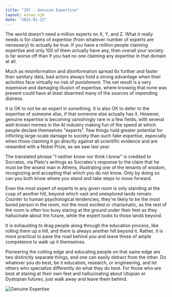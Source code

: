 ```yaml
---
title: "297 - Genuine Expertise"
layout: essay.njk
date: "2025-01-22"
---
```


The world doesn't need a million experts on X, Y, and Z. What it really needs is for claims of expertise (from whatever number of experts are necessary) to actually be true. If you have a million people claiming expertise and only 100 of them actually have any, then overall your society is far worse off than if you had no one claiming any expertise in that domain at all.

Much as misinformation and disinformation spread 6x further and faster than sanitary data, bad actors always hold a strong advantage when their activities face virtually no risk of punishment. The net result is a very expensive and damaging illusion of expertise, where knowing that none was present could have at least disarmed many of the sources of impending distress.

It is OK to not be an expert in something. It is also OK to defer to the expertise of someone else, if that someone else actually has it. However, genuine expertise is becoming vanishingly rare in a few fields, with several well-known memes in the AI industry making fun of the speed at which people declare themselves "experts". Few things hold greater potential for inflicting large-scale damage to society than such fake expertise, especially when those claiming it go directly against all scientific evidence and are rewarded with a Nobel Prize, as we saw last year.

The translated phrase "I neither know nor think I know" is credited to Socrates, via Plato's writings as Socrates's response to the claim that he must be the wisest man in Athens, illustrating one of the tenants of wisdom, recognizing and accepting that which you do not know. Only by doing so can you both know where you stand and take steps to move forward.

Even the most expert of experts in any given room is only standing at the cusp of another hill, beyond which vast and unexplored lands remain. Counter to human psychological tendencies, they're likely to be the most bored person in the room, not the most excited or charismatic, as the rest of the room is often too busy staring at the ground under their feet as they hallucinate about the future, while the expert looks to those lands beyond.

It is exhausting to drag people along through the education process, like rolling them up a hill, and there is always another hill beyond it. Rather, it is more practical to pave the road behind you and leave those of ample competence to walk up it themselves.

Pioneering the cutting edge and educating people on that same edge are two distinctly separate things, and one can easily detract from the other. Do whatever you do best, be it education, research, or engineering, and let others who specialize differently do what they do best. For those who are best at staring at their own feet and hallucinating about Utopian or Dystopian futures, just walk away and leave them behind.

![Genuine Expertise](https://media.licdn.com/dms/image/v2/D5622AQGMhiQ0lu1ILA/feedshare-shrink_800/B56ZSB8vcdHwAg-/0/1737346972212?e=1740614400&v=beta&t=8lgSNccUMeuxm0YbzIYPCLZPCBUGYFMPb1HLxqxcVag)